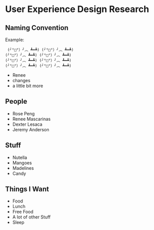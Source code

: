 # User Experience Design Research

## Naming Convention



Example:
```
 (╯°□°）╯︵ ┻━┻) (╯°□°）╯︵ ┻━┻)
(╯°□°）╯︵ ┻━┻) (╯°□°）╯︵ ┻━┻)
(╯°□°）╯︵ ┻━┻) (╯°□°）╯︵ ┻━┻)
(╯°□°）╯︵ ┻━┻) (╯°□°）╯︵ ┻━┻)
```

- Renee
- changes
- a little bit more

## People

* Rose Peng
* Renee Mascarinas
* Dexter Lesaca
* Jeremy Anderson

## Stuff

* Nutella
* Mangoes
* Madelines
* Candy

## Things I Want

* Food
* Lunch
* Free Food
* A lot of other Stuff
* Sleep
